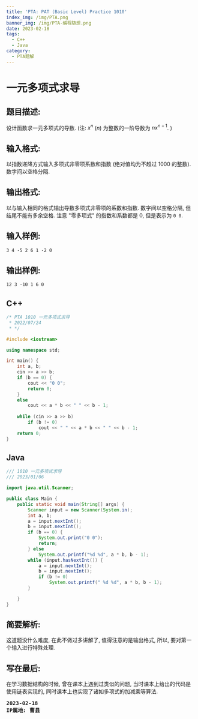 ```yaml
---
title: 'PTA: PAT (Basic Level) Practice 1010'
index_img: /img/PTA.png
banner_img: /img/PTA-编程随想.png
date: 2023-02-18
tags:
  - C++
  - Java
category:
  - PTA题解
---
```


# 一元多项式求导

## 题目描述: 
设计函数求一元多项式的导数. (注: $x^{n}$ $(n)$ 为整数的一阶导数为 $nx^{n-1}$. )



## 输入格式: 
以指数递降方式输入多项式非零项系数和指数 (绝对值均为不超过 1000 的整数). 数字间以空格分隔.

## 输出格式:
以与输入相同的格式输出导数多项式非零项的系数和指数. 数字间以空格分隔, 但结尾不能有多余空格. 注意 "零多项式" 的指数和系数都是 0, 但是表示为 `0 0`.

## 输入样例:
```txt
3 4 -5 2 6 1 -2 0
```

## 输出样例:
```txt
12 3 -10 1 6 0
```

## C++
```cpp
/* PTA 1010 一元多项式求导
 * 2022/07/24
 * */

#include <iostream>

using namespace std;

int main() {
    int a, b;
    cin >> a >> b;
    if (b == 0) {
        cout << "0 0";
        return 0;
    }
    else
        cout << a * b << " " << b - 1;
    
    while (cin >> a >> b)
        if (b != 0)
            cout << " " << a * b << " " << b - 1;
    return 0;
}
```

## Java
```java
/// 1010 一元多项式求导
/// 2023/01/06

import java.util.Scanner;

public class Main {
    public static void main(String[] args) {
        Scanner input = new Scanner(System.in);
        int a, b;
        a = input.nextInt();
        b = input.nextInt();
        if (b == 0) {
            System.out.print("0 0");
            return;
        } else
            System.out.printf("%d %d", a * b, b - 1);
        while (input.hasNextInt()) {
            a = input.nextInt();
            b = input.nextInt();
            if (b != 0)
                System.out.printf(" %d %d", a * b, b - 1);
        }

    }
}
```
## 简要解析:
这道题没什么难度, 在此不做过多讲解了, 值得注意的是输出格式, 所以, 要对第一个输入进行特殊处理.


## 写在最后:
在学习数据结构的时候, 曾在课本上遇到过类似的问题, 当时课本上给出的代码是使用链表实现的, 同时课本上也实现了诸如多项式的加减乘等算法.

<pre class="note note-info">
<strong>2023-02-18</strong> 
<strong>IP属地: 曹县</strong>
</pre>